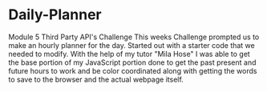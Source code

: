 # Daily-Planner

Module 5 Third Party API's Challenge
This weeks Challenge prompted us to make an hourly planner for the day. Started out with a starter code that we needed to modify. With the help of my tutor "Mila Hose" I was able to get the base portion of my JavaScript portion done to get the past present and future hours to work and be color coordinated along with getting the words to save to the browser and the actual webpage itself.
